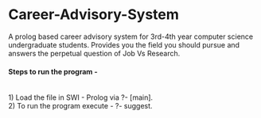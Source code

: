 # Career-Advisory-System
A prolog based career advisory system for 3rd-4th year computer science undergraduate students. Provides you the field you should pursue and answers the perpetual question of Job Vs Research. 

<h4>Steps to run the program -</h4> <br>
1) Load the file in SWI - Prolog via ?- [main]. <br>
2) To run the program execute - ?- suggest. <br>
